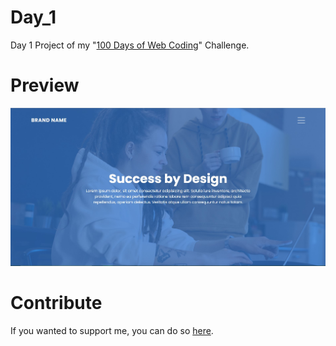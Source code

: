 # Day_1
Day 1 Project of my "[100 Days of Web Coding](https://github.com/ArunMurugavel24/100_Days_of_Web_Coding)" Challenge.

# Preview

![Day 1 Website Preview Image](https://github.com/ArunMurugavel24/Day_1/blob/master/Day%201.jpg)

# Contribute

If you wanted to support me, you can do so [here](https://www.buymeacoffee.com/ArunMurugavel24).
